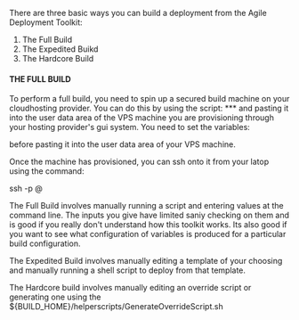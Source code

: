 There are three basic ways you can build a deployment from the Agile Deployment Toolkit:

1. The Full Build
2. The Expedited Buikd
3. The Hardcore Build

#### THE FULL BUILD

To perform a full build, you need to spin up a secured build machine on your cloudhosting provider. You can do this by using the script: *** and pasting it into the user data area of the VPS machine you are provisioning through your hosting provider's gui system. You need to set the variables:

before pasting it into the user data area of your VPS machine.

Once the machine has provisioned, you can ssh onto it from your latop using the command:

ssh -p @<build-machine-ip>
  
  

The Full Build involves manually running a script and entering values at the command line. The inputs you give have limited saniy checking on them and is good if you really don't understand how this toolkit works. 
Its also good if you want to see what configuration of variables is produced for a particular build configuration.

The Expedited Build involves manually editing a template of your choosing and manually running a shell script to deploy from that template.

The Hardcore build involves manually editing an override script or generating one using the ${BUILD_HOME}/helperscripts/GenerateOverrideScript.sh
